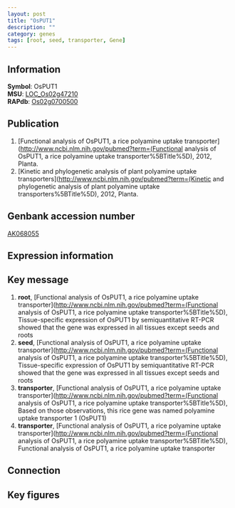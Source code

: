 ```yaml
---
layout: post
title: "OsPUT1"
description: ""
category: genes
tags: [root, seed, transporter, Gene]
---
```


## Information
__Symbol__: OsPUT1  
__MSU__: [LOC_Os02g47210](http://rice.plantbiology.msu.edu/cgi-bin/ORF_infopage.cgi?orf=LOC_Os02g47210)  
__RAPdb__: [Os02g0700500](http://rapdb.dna.affrc.go.jp/viewer/gbrowse_details/irgsp1?name=Os02g0700500)  

## Publication
1. [Functional analysis of OsPUT1, a rice polyamine uptake transporter](http://www.ncbi.nlm.nih.gov/pubmed?term=(Functional analysis of OsPUT1, a rice polyamine uptake transporter%5BTitle%5D), 2012, Planta.
2. [Kinetic and phylogenetic analysis of plant polyamine uptake transporters](http://www.ncbi.nlm.nih.gov/pubmed?term=(Kinetic and phylogenetic analysis of plant polyamine uptake transporters%5BTitle%5D), 2012, Planta.

## Genbank accession number
[AK068055](http://www.ncbi.nlm.nih.gov/nuccore/AK068055)

## Expression information

## Key message
1. __root__, [Functional analysis of OsPUT1, a rice polyamine uptake transporter](http://www.ncbi.nlm.nih.gov/pubmed?term=(Functional analysis of OsPUT1, a rice polyamine uptake transporter%5BTitle%5D),  Tissue-specific expression of OsPUT1 by semiquantitative RT-PCR showed that the gene was expressed in all tissues except seeds and roots
2. __seed__, [Functional analysis of OsPUT1, a rice polyamine uptake transporter](http://www.ncbi.nlm.nih.gov/pubmed?term=(Functional analysis of OsPUT1, a rice polyamine uptake transporter%5BTitle%5D),  Tissue-specific expression of OsPUT1 by semiquantitative RT-PCR showed that the gene was expressed in all tissues except seeds and roots
3. __transporter__, [Functional analysis of OsPUT1, a rice polyamine uptake transporter](http://www.ncbi.nlm.nih.gov/pubmed?term=(Functional analysis of OsPUT1, a rice polyamine uptake transporter%5BTitle%5D),  Based on those observations, this rice gene was named polyamine uptake transporter 1 (OsPUT1)
4. __transporter__, [Functional analysis of OsPUT1, a rice polyamine uptake transporter](http://www.ncbi.nlm.nih.gov/pubmed?term=(Functional analysis of OsPUT1, a rice polyamine uptake transporter%5BTitle%5D), Functional analysis of OsPUT1, a rice polyamine uptake transporter

## Connection

## Key figures


